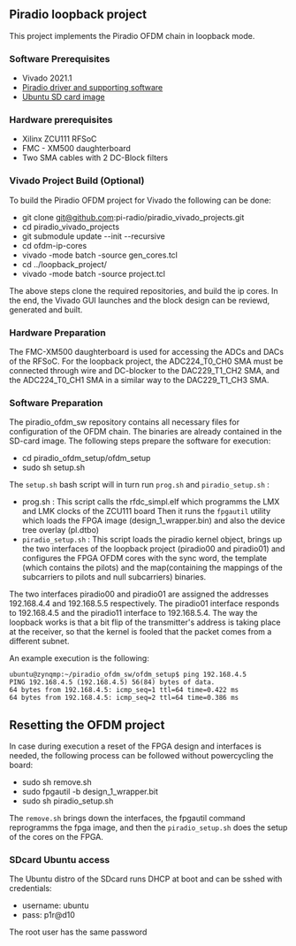 ## Piradio loopback project

This project implements the Piradio OFDM chain in loopback mode.

### Software Prerequisites

 * Vivado 2021.1
 * [Piradio driver and supporting software](https://github.com/pi-radio/piradio_ofdm_sw.git)
 * [Ubuntu SD card image](https://pi-radio.atlassian.net/wiki/spaces/CRS/pages/36503553/Piradio+OFDM+loopback+project)

### Hardware prerequisites

* Xilinx ZCU111 RFSoC
* FMC - XM500 daughterboard
* Two SMA cables with 2 DC-Block filters

### Vivado Project Build (Optional)

To build the Piradio OFDM project for Vivado the following can be done:

* git clone git@github.com:pi-radio/piradio_vivado_projects.git
* cd piradio_vivado_projects
* git submodule update --init --recursive
* cd ofdm-ip-cores
* vivado -mode batch -source gen_cores.tcl
* cd ../loopback_project/
* vivado -mode batch -source project.tcl

The above steps clone the required repositories, and build the ip cores. In the end, the Vivado GUI launches and the block design can be reviewd, generated and built.

### Hardware Preparation

The FMC-XM500 daughterboard is used for accessing the ADCs and DACs of the RFSoC. For the loopback project, the ADC224_T0_CH0 SMA must be connected through wire and DC-blocker to the DAC229_T1_CH2 SMA,
and the ADC224_T0_CH1 SMA in a similar way to the DAC229_T1_CH3 SMA.

### Software Preparation

The piradio_ofdm_sw repository contains all necessary files for configuration of the OFDM chain. The binaries are already contained in the SD-card image. The following steps prepare the software for execution:

* cd piradio_ofdm_setup/ofdm_setup
* sudo sh setup.sh

The ``setup.sh`` bash script will in turn run ``prog.sh`` and ``piradio_setup.sh`` :

* prog.sh : This script calls the rfdc_simpl.elf which programms the LMX and LMK clocks of the ZCU111 board
  Then it runs the ``fpgautil`` utility which loads the FPGA image (design_1_wrapper.bin) and also the device tree overlay (pl.dtbo)
* ``piradio_setup.sh`` : This script loads the piradio kernel object, brings up the two interfaces of the loopback project (piradio00 and piradio01)
and configures the FPGA OFDM cores with the sync word, the template (which contains the pilots) and the map(containing the mappings of the subcarriers to pilots
and null subcarriers) binaries.

The two interfaces piradio00 and piradio01 are assigned the addresses 192.168.4.4 and 192.168.5.5 respectively. The piradio01 interface responds to 192.168.4.5 and the piradio11
interface to 192.168.5.4. The way the loopback works is that a bit flip of the transmitter's address is taking place at the receiver, so that the kernel is fooled that the packet comes from a 
different subnet.

An example execution is the following:
```
ubuntu@zynqmp:~/piradio_ofdm_sw/ofdm_setup$ ping 192.168.4.5
PING 192.168.4.5 (192.168.4.5) 56(84) bytes of data.
64 bytes from 192.168.4.5: icmp_seq=1 ttl=64 time=0.422 ms
64 bytes from 192.168.4.5: icmp_seq=2 ttl=64 time=0.386 ms

```
## Resetting the OFDM project

In case during execution a reset of the FPGA design and interfaces is needed, the following process can be followed without powercycling the board:
* sudo sh remove.sh
* sudo fpgautil -b design_1_wrapper.bit
* sudo sh piradio_setup.sh

The `` remove.sh `` brings down the interfaces, the fpgautil command reprogramms the fpga image, and then the ``piradio_setup.sh`` does the setup of the cores on the FPGA.

### SDcard Ubuntu access

  The Ubuntu distro of the SDcard runs DHCP at boot and can be sshed with credentials: 
  * username: ubuntu
  * pass: p1r@d10
  
  The root user has the same password 
